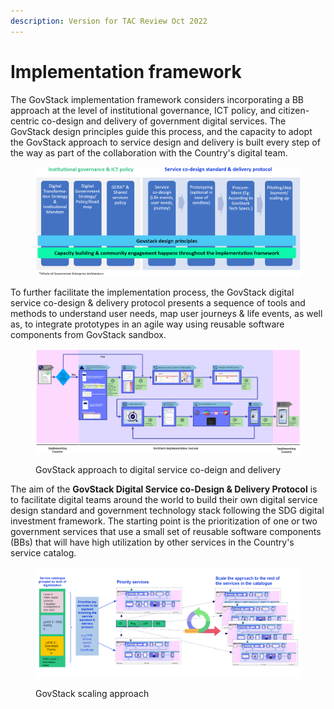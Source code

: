 ```yaml
---
description: Version for TAC Review Oct 2022
---
```


# Implementation framework

The GovStack implementation framework considers incorporating a BB approach at the level of institutional governance, ICT policy, and citizen-centric co-design and delivery of government digital services. The GovStack design principles guide this process, and the capacity to adopt the GovStack approach to service design and delivery is built every step of the way as part of the collaboration with the Country's digital team.&#x20;

<figure><img src="../.gitbook/assets/framework 14.10.2022.png" alt=""><figcaption></figcaption></figure>

To further facilitate the implementation process, the GovStack digital service co-design & delivery protocol presents a sequence of tools and methods to understand user needs, map user journeys & life events, as well as, to integrate prototypes in an agile way using reusable software components from GovStack sandbox. &#x20;

<figure><img src="../.gitbook/assets/Roadmap 14.10.2022.png" alt=""><figcaption><p>GovStack approach to digital service co-deign and delivery </p></figcaption></figure>

The aim of the **GovStack Digital Service co-Design & Delivery Protocol** is to facilitate digital teams around the world to build their own digital service design standard and government technology stack following the SDG digital investment framework. The starting point is the prioritization of one or two government services that use a small set of reusable software components (BBs) that will have high utilization by other services in the Country's service catalog.&#x20;

<figure><img src="../.gitbook/assets/Screenshot 2022-09-27 185056.png" alt=""><figcaption><p>GovStack scaling approach</p></figcaption></figure>

